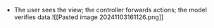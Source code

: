 - The user sees the view; the controller forwards actions; the model verifies data.![[Pasted image 20241103161126.png]]